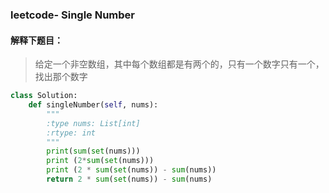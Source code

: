 ### leetcode- Single Number

#### 解释下题目：

> 给定一个非空数组，其中每个数组都是有两个的，只有一个数字只有一个，找出那个数字

```python
class Solution:
    def singleNumber(self, nums):
        """
        :type nums: List[int]
        :rtype: int
        """      
        print(sum(set(nums)))
        print (2*sum(set(nums)))
        print (2 * sum(set(nums)) - sum(nums))
        return 2 * sum(set(nums)) - sum(nums)
        
```

